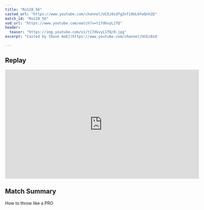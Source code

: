 ```yaml
---
title: "Ro128_56"
casted_url: "https://www.youtube.com/channel/UCEz0zdfgZnfi0GL6YwQnhZQ"
match_id: "Ro128_56"
vod_url: "https://www.youtube.com/watch?v=t17dGvyL1TQ"
header:
  teaser: "https://img.youtube.com/vi/t17dGvyL1TQ/0.jpg"
excerpt: "Casted by [Dave AoE](https://www.youtube.com/channel/UCEz0zdfgZnfi0GL6YwQnhZQ)"

---
```

## Replay

<iframe id="ytplayer" type="text/html" width="640" height="360" class="post-cover"
    src="https://www.youtube.com/embed/t17dGvyL1TQ?autoplay=1&origin=http://2v2wc.netlify.app&modestbranding=1&rel=0"
    frameborder="0"></iframe>

## Match Summary

How to throw like a PRO